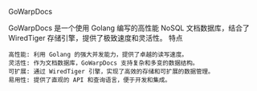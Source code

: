 GoWarpDocs

GoWarpDocs 是一个使用 Golang 编写的高性能 NoSQL 文档数据库，结合了 WiredTiger 存储引擎，提供了极致速度和灵活性。
特点

    高性能: 利用 Golang 的强大并发能力，提供了卓越的读写速度。
    灵活性: 作为文档数据库，GoWarpDocs 支持复杂和多变的数据结构。
    可扩展: 通过 WiredTiger 引擎，实现了高效的存储和可扩展的数据管理。
    易用性: 提供了直观的 API 和查询语言，便于开发和集成。
